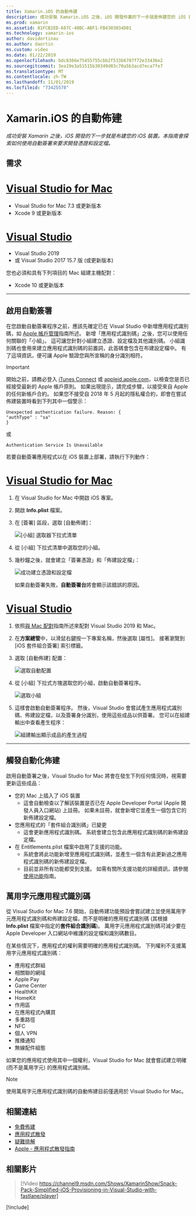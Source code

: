 ```yaml
---
title: Xamarin.iOS 的自動佈建
description: 成功安裝 Xamarin.iOS 之後，iOS 開發作業的下一步就是佈建您的 iOS 裝置。 本指南將探索使用自動化簽署來要求開發憑證和設定檔。
ms.prod: xamarin
ms.assetid: 81FCB2ED-687C-40BC-ABF1-FB4303034D01
ms.technology: xamarin-ios
author: davidortinau
ms.author: daortin
ms.custom: video
ms.date: 01/22/2019
ms.openlocfilehash: bdc8366e75455755cbb2f533b6707f72e33436e2
ms.sourcegitcommit: 3ea19e3a51515b30349d03c70a5b3acd7eca7fe7
ms.translationtype: MT
ms.contentlocale: zh-TW
ms.lasthandoff: 11/01/2019
ms.locfileid: "73425578"
---
```

# <a name="automatic-provisioning-for-xamarinios"></a>Xamarin.iOS 的自動佈建

_成功安裝 Xamarin 之後，iOS 開發的下一步就是布建您的 iOS 裝置。本指南會探索如何使用自動簽署來要求開發憑證和設定檔。_

## <a name="requirements"></a>需求

# <a name="visual-studio-for-mactabmacos"></a>[Visual Studio for Mac](#tab/macos)

- Visual Studio for Mac 7.3 或更新版本
- Xcode 9 或更新版本

# <a name="visual-studiotabwindows"></a>[Visual Studio](#tab/windows)

- Visual Studio 2019
- 或 Visual Studio 2017 15.7 版 (或更新版本)

您也必須和具有下列項目的 Mac 組建主機配對：

- Xcode 10 或更新版本

-----

## <a name="enabling-automatic-signing"></a>啟用自動簽署

在您啟動自動簽署程序之前，應該先確定已在 Visual Studio 中新增應用程式識別碼，如 [Apple 帳戶管理](~/cross-platform/macios/apple-account-management.md)指南所述。 新增「應用程式識別碼」之後，您可以使用任何關聯的「小組」。 這可讓您針對小組建立憑證、設定檔及其他識別碼。 小組識別碼也會用來建立應用程式識別碼的前置詞，此首碼會包含在布建設定檔中。 有了這項資訊，便可讓 Apple 驗證您與所宣稱的身分識別相符。

> [!IMPORTANT]
> 開始之前，請務必登入 [iTunes Connect](https://itunesconnect.apple.com/) 或 [appleid.apple.com](https://appleid.apple.com)，以檢查您是否已經接受最新的 Apple 帳戶原則。 如果出現提示，請完成步驟，以接受來自 Apple 的任何新帳戶合約。 如果您不接受自 2018 年 5 月起的隱私權合約，即會在嘗試佈建裝置時看到下列其中一個警示：
>
> ```
> Unexpected authentication failure. Reason: {
> "authType" : "sa"
> }
> ```
>
> 或
>
> ```
> Authentication Service Is Unavailable
> ```

若要自動簽署應用程式以在 iOS 裝置上部署，請執行下列動作：

# <a name="visual-studio-for-mactabmacos"></a>[Visual Studio for Mac](#tab/macos)

1. 在 Visual Studio for Mac 中開啟 iOS 專案。

2. 開啟 **Info.plist** 檔案。

3. 在 [簽署] 區段，選取 [自動佈建]：

    ![[小組] 選取器下拉式清單](automatic-provisioning-images/image2.png)

4. 從 [小組] 下拉式清單中選取您的小組。

5. 幾秒鐘之後，就會建立「簽署憑證」和「佈建設定檔」：

    ![成功建立憑證和設定檔](automatic-provisioning-images/image5.png)

    如果自動簽署失敗，**自動簽署台**將會顯示該錯誤的原因。

# <a name="visual-studiotabwindows"></a>[Visual Studio](#tab/windows)

1. 依照[與 Mac 配對](~/ios/get-started/installation/windows/connecting-to-mac/index.md)指南所述來配對 Visual Studio 2019 和 Mac。

2. 在**方案總管**中，以滑鼠右鍵按一下專案名稱，然後選取 [屬性]。 接著瀏覽到 [iOS 套件組合簽署] 索引標籤。

3. 選取 [自動佈建] 配置：

    ![選取自動配置](automatic-provisioning-images/prov4.png)

4. 從 [小組] 下拉式方塊選取您的小組，啟動自動簽署程序。

    ![選取小組](automatic-provisioning-images/prov3.png)

5. 這樣會啟動自動簽署程序。 然後，Visual Studio 會嘗試產生應用程式識別碼、佈建設定檔，以及簽署身分識別，使用這些成品以供簽署。 您可以在組建輸出中查看產生程序：

    ![組建輸出顯示成品的產生過程](automatic-provisioning-images/prov5.png)

-----

## <a name="triggering-automatic-provisioning"></a>觸發自動化佈建

啟用自動簽署之後，Visual Studio for Mac 將會在發生下列任何情況時，視需要更新這些成品：

- 您的 Mac 上插入了 iOS 裝置
  - 這會自動檢查以了解該裝置是否已在 Apple Developer Portal (Apple 開發人員入口網站) 上註冊。 如果未註冊，就會新增它並產生一個包含它的新佈建設定檔。
- 您應用程式的「套件組合識別碼」已變更
  - 這會更新應用程式識別碼。 系統會建立包含此應用程式識別碼的新佈建設定檔。
- 在 Entitlements.plist 檔案中啟用了支援的功能。
  - 系統會將此功能新增至應用程式識別碼，並產生一個含有此更新過之應用程式識別碼的新佈建設定檔。
  - 目前並非所有功能都受到支援。 如需有關所支援功能的詳細資訊，請參閱[使用功能](~/ios/deploy-test/provisioning/capabilities/index.md)指南。

## <a name="wildcard-app-ids"></a>萬用字元應用程式識別碼

從 Visual Studio for Mac 7.6 開始，自動佈建功能預設會嘗試建立並使用萬用字元應用程式識別碼和佈建設定檔，而不是明確的應用程式識別碼 (其根據 **Info.plist** 檔案中指定的**套件組合識別碼**)。 萬用字元應用程式識別碼可減少要在 Apple Developer 入口網站中維護的設定檔和識別碼數目。

在某些情況下，應用程式的權利需要明確的應用程式識別碼。 下列權利不支援萬用字元應用程式識別碼：

- 應用程式群組
- 相關聯的網域
- Apple Pay
- Game Center
- HealthKit
- HomeKit
- 作用區
- 在應用程式內購買
- 多重路徑
- NFC
- 個人 VPN
- 推播通知
- 無線配件組態

如果您的應用程式使用其中一個權利，Visual Studio for Mac 就會嘗試建立明確 (而不是萬用字元) 的應用程式識別碼。

> [!NOTE]
> 使用萬用字元應用程式識別碼的自動佈建目前僅適用於 Visual Studio for Mac。

## <a name="related-links"></a>相關連結

- [免費佈建](~/ios/get-started/installation/device-provisioning/free-provisioning.md)
- [應用程式散發](~/ios/deploy-test/app-distribution/index.md)
- [疑難排解](~/ios/deploy-test/troubleshooting.md)
- [Apple - 應用程式散發指南](https://developer.apple.com/library/ios/documentation/IDEs/Conceptual/AppDistributionGuide/Introduction/Introduction.html)

## <a name="related-video"></a>相關影片

> [!Video https://channel9.msdn.com/Shows/XamarinShow/Snack-Pack-Simplified-iOS-Provisioning-in-Visual-Studio-with-fastlane/player]

[!include[](~/essentials/includes/xamarin-show-essentials.md)]
